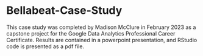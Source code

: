 # Bellabeat-Case-Study

This case study was completed by Madison McClure in February 2023 as a capstone project for the Google Data Analytics Professional Career Certificate.  Results are contained in a powerpoint presentation, and RStudio code is presented as a pdf file.
